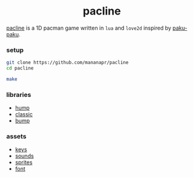 <h1 align="center">pacline</h1>

[pacline](https://pajeet.world/pacline/) is a 1D pacman game written in `lua` and `love2d` inspired by [paku-paku](https://arlagames.itch.io/paku-paku-c64).

### setup
```bash
git clone https://github.com/mananapr/pacline
cd pacline

make
```

### libraries
- [hump](https://github.com/vrld/hump)
- [classic](https://github.com/rxi/classic)
- [bump](https://github.com/kikito/bump.lua)

### assets
- [keys](https://blatfan.itch.io/blatkeys)
- [sounds](https://jdwasabi.itch.io/8-bit-16-bit-sound-effects-pack)
- [sprites](https://pixelaholic.itch.io/pac-man-game-art)
- [font](https://datagoblin.itch.io/monogram)
